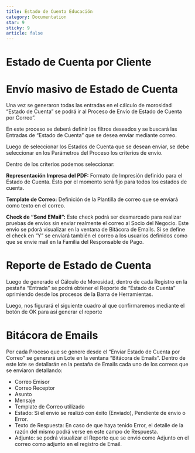 ```yaml
---
title: Estado de Cuenta Educación
category: Documentation
star: 9
sticky: 9
article: false
---
```


# **Estado de Cuenta por Cliente**

# **Envío masivo de Estado de Cuenta**

Una vez se generaron todas las entradas en el cálculo de morosidad “Estado de Cuenta” se podrá ir al Proceso de Envío de Estado de Cuenta por Correo”.

En este proceso se deberá definir los filtros deseados y se buscará las Entradas de “Estado de Cuenta” que se desea enviar mediante correo.

Luego de seleccionar los Estados de Cuenta que se desean enviar, se debe seleccionar en los Parámetros del Proceso los criterios de envío.

Dentro de los criterios podemos seleccionar:

**Representación Impresa del PDF:** Formato de Impresión definido para el Estado de Cuenta. Esto por el momento será fijo para todos los estados de cuenta.

**Template de Correo:** Definición de la Plantilla de correo que se enviará como texto en el correo.

**Check de “Send EMail”:** Este check podrá ser desmarcado para realizar pruebas de envios sin enviar realmente el correo al Socio del Negocio. Este envio se pdorá visualizar en la ventana de Bitácora de Emails. Si se define el check en “Y” se enviará también el correo a los usuarios definidos como que se envie mail en la Familia del Responsable de Pago.

# **Reporte de Estado de Cuenta**

Luego de generado el Cálculo de Morosidad, dentro de cada Registro en la pestaña “Entrada” se podrá obtener el Reporte de “Estado de Cuenta” oprimiendo desde los procesos de la Barra de Herramientas.

Luego, nos figurará el siguiente cuadro al que confirmaremos mediante el botón de OK para así generar el reporte

# **Bitácora de Emails**

Por cada Proceso que se genere desde el “Enviar Estado de Cuenta por Correo” se generará un Lote en la ventana “Bitácora de Emails”. Dentro de este lote se detallarán en la pestaña de Emails cada uno de los correos que se enviaron detallando:

* Correo Emisor
* Correo Receptor
* Asunto
* Mensaje
* Template de Correo utilizado
* Estado: Si el envío se realizó con éxito (Enviado), Pendiente de envio o Error.
* Texto de Respuesta: En caso de que haya tenido Error, el detalle de la razón del mismo podrá verse en este campo de Respuesta.
* Adjunto: se podrá visualizar el Reporte que se envió como Adjunto en el correo como adjunto en el registro de Email.